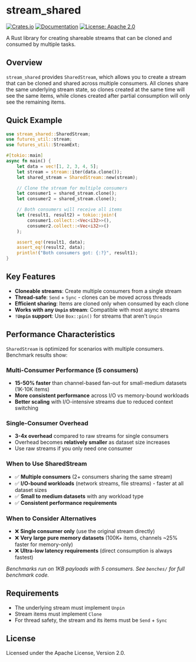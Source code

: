 # stream_shared

[![Crates.io](https://img.shields.io/crates/v/stream_shared.svg)](https://crates.io/crates/stream_shared)
[![Documentation](https://docs.rs/stream_shared/badge.svg)](https://docs.rs/stream_shared)
[![License: Apache 2.0](https://img.shields.io/badge/License-Apache_2.0-blue.svg)](https://opensource.org/licenses/Apache-2.0)

A Rust library for creating shareable streams that can be cloned and consumed by multiple tasks.

## Overview

`stream_shared` provides `SharedStream`, which allows you to create a stream that can be cloned and shared across multiple consumers. All clones share the same underlying stream state, so clones created at the same time will see the same items, while clones created after partial consumption will only see the remaining items.

## Quick Example

```rust
use stream_shared::SharedStream;
use futures_util::stream;
use futures_util::StreamExt;

#[tokio::main]
async fn main() {
    let data = vec![1, 2, 3, 4, 5];
    let stream = stream::iter(data.clone());
    let shared_stream = SharedStream::new(stream);

    // Clone the stream for multiple consumers
    let consumer1 = shared_stream.clone();
    let consumer2 = shared_stream.clone();

    // Both consumers will receive all items
    let (result1, result2) = tokio::join!(
        consumer1.collect::<Vec<i32>>(),
        consumer2.collect::<Vec<i32>>()
    );

    assert_eq!(result1, data);
    assert_eq!(result2, data);
    println!("Both consumers got: {:?}", result1);
}
```

## Key Features

- **Cloneable streams**: Create multiple consumers from a single stream
- **Thread-safe**: `Send` + `Sync` - clones can be moved across threads
- **Efficient sharing**: Items are cloned only when consumed by each clone
- **Works with any `Unpin` stream**: Compatible with most async streams
- **`!Unpin` support**: Use `Box::pin()` for streams that aren't `Unpin`

## Performance Characteristics

`SharedStream` is optimized for scenarios with multiple consumers. Benchmark results show:

### **Multi-Consumer Performance (5 consumers)**
- **15-50% faster** than channel-based fan-out for small-medium datasets (1K-10K items)
- **More consistent performance** across I/O vs memory-bound workloads
- **Better scaling** with I/O-intensive streams due to reduced context switching

### **Single-Consumer Overhead**
- **3-4x overhead** compared to raw streams for single consumers
- Overhead becomes **relatively smaller** as dataset size increases
- Use raw streams if you only need one consumer

### **When to Use SharedStream**
- ✅ **Multiple consumers** (2+ consumers sharing the same stream)
- ✅ **I/O-bound workloads** (network streams, file streams) - faster at all dataset sizes
- ✅ **Small to medium datasets** with any workload type
- ✅ **Consistent performance requirements**

### **When to Consider Alternatives**
- ❌ **Single consumer only** (use the original stream directly)
- ❌ **Very large pure memory datasets** (100K+ items, channels ~25% faster for memory-only)
- ❌ **Ultra-low latency requirements** (direct consumption is always fastest)

*Benchmarks run on 1KB payloads with 5 consumers. See `benches/` for full benchmark code.*

## Requirements

- The underlying stream must implement `Unpin`
- Stream items must implement `Clone`
- For thread safety, the stream and its items must be `Send` + `Sync`

## License

Licensed under the Apache License, Version 2.0.